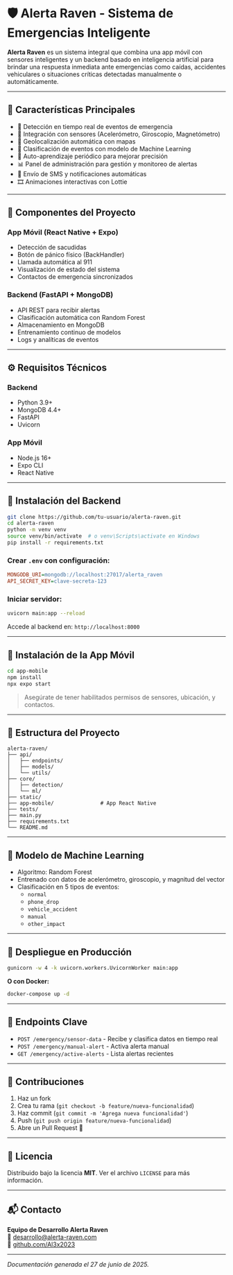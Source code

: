 # 🛡️ Alerta Raven - Sistema de Emergencias Inteligente

**Alerta Raven** es un sistema integral que combina una app móvil con sensores inteligentes y un backend basado en inteligencia artificial para brindar una respuesta inmediata ante emergencias como caídas, accidentes vehiculares o situaciones críticas detectadas manualmente o automáticamente.

---

## 🚀 Características Principales

- 🚨 Detección en tiempo real de eventos de emergencia
- 📱 Integración con sensores (Acelerómetro, Giroscopio, Magnetómetro)
- 📍 Geolocalización automática con mapas
- 🤖 Clasificación de eventos con modelo de Machine Learning
- 🧠 Auto-aprendizaje periódico para mejorar precisión
- 📊 Panel de administración para gestión y monitoreo de alertas
- 📲 Envío de SMS y notificaciones automáticas
- 🎞️ Animaciones interactivas con Lottie

---

## 🧠 Componentes del Proyecto

### App Móvil (React Native + Expo)
- Detección de sacudidas
- Botón de pánico físico (BackHandler)
- Llamada automática al 911
- Visualización de estado del sistema
- Contactos de emergencia sincronizados

### Backend (FastAPI + MongoDB)
- API REST para recibir alertas
- Clasificación automática con Random Forest
- Almacenamiento en MongoDB
- Entrenamiento continuo de modelos
- Logs y analíticas de eventos

---

## ⚙️ Requisitos Técnicos

### Backend
- Python 3.9+
- MongoDB 4.4+
- FastAPI
- Uvicorn

### App Móvil
- Node.js 16+
- Expo CLI
- React Native

---

## 🧪 Instalación del Backend

```bash
git clone https://github.com/tu-usuario/alerta-raven.git
cd alerta-raven
python -m venv venv
source venv/bin/activate  # o venv\Scripts\activate en Windows
pip install -r requirements.txt
```

### Crear `.env` con configuración:

```ini
MONGODB_URI=mongodb://localhost:27017/alerta_raven
API_SECRET_KEY=clave-secreta-123
```

### Iniciar servidor:
```bash
uvicorn main:app --reload
```

Accede al backend en: `http://localhost:8000`

---

## 📱 Instalación de la App Móvil

```bash
cd app-mobile
npm install
npx expo start
```

> Asegúrate de tener habilitados permisos de sensores, ubicación, y contactos.

---

## 🔁 Estructura del Proyecto

```
alerta-raven/
├── api/
│   ├── endpoints/
│   ├── models/
│   └── utils/
├── core/
│   ├── detection/
│   └── ml/
├── static/
├── app-mobile/               # App React Native
├── tests/
├── main.py
├── requirements.txt
└── README.md
```

---

## 🤖 Modelo de Machine Learning

- Algoritmo: Random Forest
- Entrenado con datos de acelerómetro, giroscopio, y magnitud del vector
- Clasificación en 5 tipos de eventos:
  - `normal`
  - `phone_drop`
  - `vehicle_accident`
  - `manual`
  - `other_impact`

---

## 🐳 Despliegue en Producción

```bash
gunicorn -w 4 -k uvicorn.workers.UvicornWorker main:app
```

**O con Docker:**

```bash
docker-compose up -d
```

---

## 🧩 Endpoints Clave

- `POST /emergency/sensor-data` - Recibe y clasifica datos en tiempo real
- `POST /emergency/manual-alert` - Activa alerta manual
- `GET /emergency/active-alerts` - Lista alertas recientes

---

## 🤝 Contribuciones

1. Haz un fork
2. Crea tu rama (`git checkout -b feature/nueva-funcionalidad`)
3. Haz commit (`git commit -m 'Agrega nueva funcionalidad'`)
4. Push (`git push origin feature/nueva-funcionalidad`)
5. Abre un Pull Request 🚀

---

## 📄 Licencia

Distribuido bajo la licencia **MIT**. Ver el archivo `LICENSE` para más información.

---

## 📬 Contacto

**Equipo de Desarrollo Alerta Raven**  
📧 desarrollo@alerta-raven.com  
🔗 [github.com/Al3x2023](https://github.com/Al3x2023)

---

*Documentación generada el 27 de junio de 2025.*